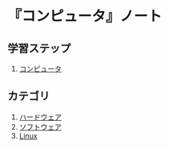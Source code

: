 # 『コンピュータ』ノート


## 学習ステップ

1. [コンピュータ](./_/chapters/computer.md)


## カテゴリ

1. [ハードウェア](./hardware/README.md)
1. [ソフトウェア](./software/README.md)
1. [Linux](./linux/README.md)
